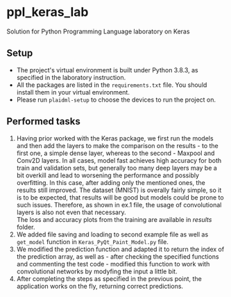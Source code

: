 # ppl_keras_lab
Solution for Python Programming Language laboratory on Keras
## Setup
- The project's virtual environment is built under Python 3.8.3, as specified in the laboratory instruction. 
- All the packages are listed in the `requirements.txt` file. You should install them in your virtual environment.
- Please run `plaidml-setup` to choose the devices to run the project on. 
## Performed tasks
1. Having prior worked with the Keras package, we first run the models and then add the layers to make the comparison on the results - to the first one, a simple dense layer, whereas to the second - Maxpool and Conv2D layers. In all cases, model fast achieves high accuracy for both train and validation sets, but generally too many deep layers may be a bit overkill and lead to worsening the performance and possibly overfitting. In this case, after adding only the mentioned ones, the results still improved. The dataset (MNIST) is overally fairly simple, so it is to be expected, that results will be good but models could be prone to such issues. Therefore, as shown in ex.1 file, the usage of convolutional layers is also not even that necessary.    
The loss and accuracy plots from the training are available in *results* folder.  
2. We added file saving and loading to second example file as well as `get_model` function in `Keras_PyQt_Paint_Model.py` file.  
3. We modified the prediction function and adapted it to return the index of the prediction array, as well as - after checking the specified functions and commenting the test code - modified this function to work with convolutional networks by modyfing the input a little bit.
4. After completing the steps as specified in the previous point, the application works on the fly, returning correct predictions.